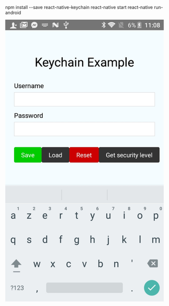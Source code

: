 
npm install --save react-native-keychain
react-native start
react-native run-android

<img src="AppImg.jpg" style="height:40%" />
